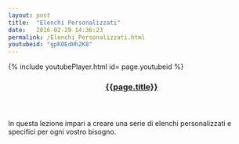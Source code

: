 ```yaml
---
layout: post
title:  "Elenchi Personalizzati"
date:   2016-02-29 14:36:23
permalink: /Elenchi_Personalizzati.html
youtubeid: "gpK0EdHh2K8"
---
```


{% include youtubePlayer.html id= page.youtubeid %}
<header><h3> <a href="{{page.url}}">{{page.title}}</a></h3></header>
<p>In questa lezione impari a creare una serie di elenchi personalizzati e specifici per ogni vostro bisogno.</p>